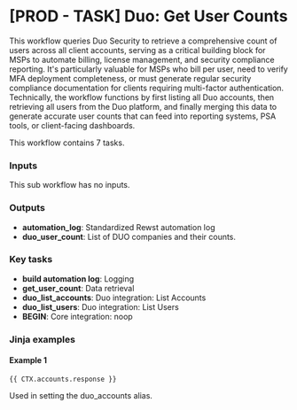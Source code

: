 # \[PROD - TASK] Duo: Get User Counts

This workflow queries Duo Security to retrieve a comprehensive count of users across all client accounts, serving as a critical building block for MSPs to automate billing, license management, and security compliance reporting. It's particularly valuable for MSPs who bill per user, need to verify MFA deployment completeness, or must generate regular security compliance documentation for clients requiring multi-factor authentication. Technically, the workflow functions by first listing all Duo accounts, then retrieving all users from the Duo platform, and finally merging this data to generate accurate user counts that can feed into reporting systems, PSA tools, or client-facing dashboards.

This workflow contains 7 tasks.

### Inputs

This sub workflow has no inputs.

### Outputs

* **automation\_log**: Standardized Rewst automation log
* **duo\_user\_count**: List of DUO companies and their counts.

### Key tasks

* **build automation log**: Logging
* **get\_user\_count**: Data retrieval
* **duo\_list\_accounts**: Duo integration: List Accounts
* **duo\_list\_users**: Duo integration: List Users
* **BEGIN**: Core integration: noop

### Jinja examples

#### Example 1

```jinja
{{ CTX.accounts.response }}
```

Used in setting the duo\_accounts alias.

